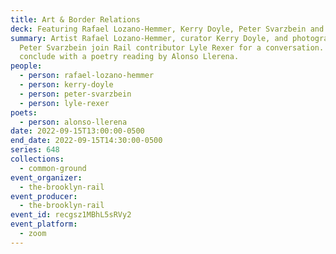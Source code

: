 ```yaml
---
title: Art & Border Relations
deck: Featuring Rafael Lozano-Hemmer, Kerry Doyle, Peter Svarzbein and Lyle Rexer
summary: Artist Rafael Lozano-Hemmer, curator Kerry Doyle, and photographer
  Peter Svarzbein join Rail contributor Lyle Rexer for a conversation. We
  conclude with a poetry reading by Alonso Llerena.
people:
  - person: rafael-lozano-hemmer
  - person: kerry-doyle
  - person: peter-svarzbein
  - person: lyle-rexer
poets:
  - person: alonso-llerena
date: 2022-09-15T13:00:00-0500
end_date: 2022-09-15T14:30:00-0500
series: 648
collections:
  - common-ground
event_organizer:
  - the-brooklyn-rail
event_producer:
  - the-brooklyn-rail
event_id: recgsz1MBhL5sRVy2
event_platform:
  - zoom
---
```

